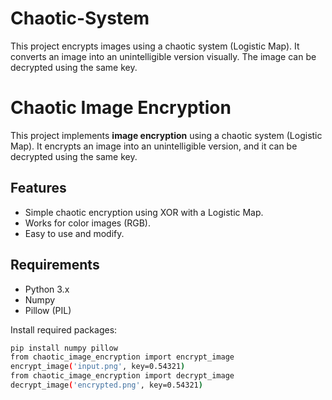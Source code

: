 # Chaotic-System
This project encrypts images using a chaotic system (Logistic Map). It converts an image into an unintelligible version visually. The image can be decrypted using the same key.
# Chaotic Image Encryption

This project implements **image encryption** using a chaotic system (Logistic Map). It encrypts an image into an unintelligible version, and it can be decrypted using the same key.

## Features
- Simple chaotic encryption using XOR with a Logistic Map.
- Works for color images (RGB).
- Easy to use and modify.

## Requirements
- Python 3.x
- Numpy
- Pillow (PIL)

Install required packages:
```bash
pip install numpy pillow
from chaotic_image_encryption import encrypt_image
encrypt_image('input.png', key=0.54321)
from chaotic_image_encryption import decrypt_image
decrypt_image('encrypted.png', key=0.54321)
